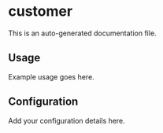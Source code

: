 # customer

This is an auto-generated documentation file.

## Usage

Example usage goes here.

## Configuration

Add your configuration details here.